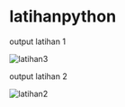 # latihanpython
output latihan 1

![latihan3](https://user-images.githubusercontent.com/92881143/139097795-c8503937-4f09-432e-9743-ece1b036c5c9.png)

output latihan 2

![latihan2](https://user-images.githubusercontent.com/92881143/139097936-dce16f61-e3b6-44e2-8d85-52f8a5f68385.png)
